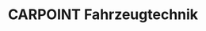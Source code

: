 ---
title: "CARPOINT Fahrzeugtechnik"
url: /gelsenkirchen/carpoint-fahrzeugtechnik/
shop: Autowerkstatt
---